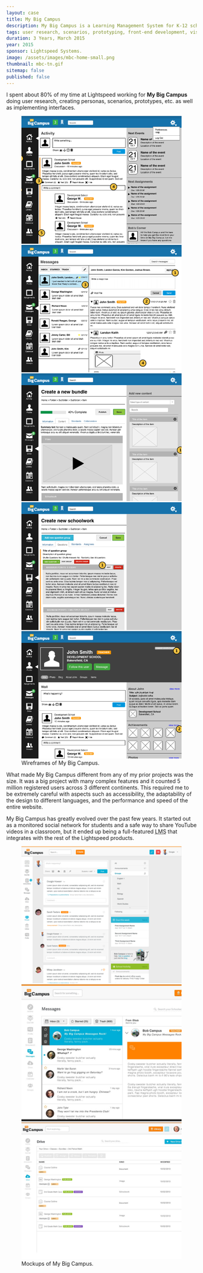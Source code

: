 ```yaml
---
layout: case
title: My Big Campus
description: My Big Campus is a Learning Management System for K-12 schools developed by Lightspeed Systems.
tags: user research, scenarios, prototyping, front-end development, visual design
duration: 3 Years, March 2015
year: 2015
sponsor: Lightspeed Systems.
image: /assets/images/mbc-home-small.png
thumbnail: mbc-tn.gif
sitemap: false
published: false
---
```


<p>I spent about 80% of my time at Lightspeed working for <strong>My Big Campus</strong> doing user research, creating personas, scenarios, prototypes, etc. as well as implementing interfaces.</p>

<figure>
  <div class="carousel" data-flickity='{ "imagesLoaded": true, "percentPosition": false }'>
    <img src="/assets/images/mbc_wire1.png" alt="Wireframe of My Big Campus">
    <img src="/assets/images/mbc_wire2.png" alt="Wireframe of My Big Campus">
    <img src="/assets/images/mbc_wire3.png" alt="Wireframe of My Big Campus">
    <img src="/assets/images/mbc_wire4.png" alt="Wireframe of My Big Campus">
    <img src="/assets/images/mbc_wire5.png" alt="Wireframe of My Big Campus">
  </div>
  <figcaption>Wireframes of My Big Campus.</figcaption>
</figure>

<p>What made My Big Campus different from any of my prior projects was the size. It was a big project with many complex features and it counted 5 million registered users across 3 different continents. This required me to be extremely careful with aspects such as accessibility, the adaptability of the design to different languages, and the performance and speed of the entire website.</p>

<p>My Big Campus has greatly evolved over the past few years. It started out as a monitored social network for students and a safe way to share YouTube videos in a classroom, but it ended up being a full-featured <acronym title="Learning Management System">LMS</acronym> that integrates with the rest of the Lightspeed products.</p>

<figure>
  <div class="carousel" data-flickity='{ "imagesLoaded": true, "percentPosition": false }'>
    <img src="/assets/images/mbc_mock1.png" alt="mockup of My Big Campus">
    <img src="/assets/images/mbc_mock2.png" alt="mockup of My Big Campus">
    <img src="/assets/images/mbc_mock3.png" alt="mockup of My Big Campus">
  </div>
  <figcaption>Mockups of My Big Campus.</figcaption>
</figure>

<script src="/assets/js/flickity.js"></script>
